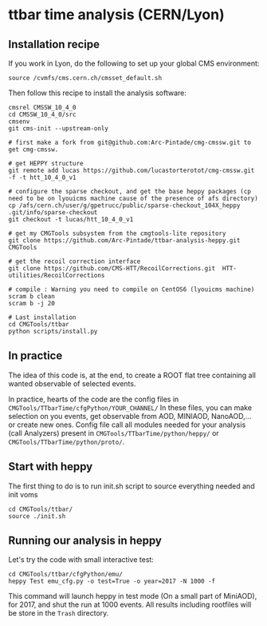 # ttbar time analysis  (CERN/Lyon)

## Installation recipe

If you work in Lyon, do the following to set up your global CMS environment:
```
source /cvmfs/cms.cern.ch/cmsset_default.sh
```

Then follow this recipe to install the analysis software: 

```
cmsrel CMSSW_10_4_0
cd CMSSW_10_4_0/src
cmsenv
git cms-init --upstream-only

# first make a fork from git@github.com:Arc-Pintade/cmg-cmssw.git to get cmg-cmssw.

# get HEPPY structure
git remote add lucas https://github.com/lucastorterotot/cmg-cmssw.git -f -t htt_10_4_0_v1

# configure the sparse checkout, and get the base heppy packages (cp need to be on lyouicms machine cause of the presence of afs directory)
cp /afs/cern.ch/user/g/gpetrucc/public/sparse-checkout_104X_heppy .git/info/sparse-checkout 
git checkout -t lucas/htt_10_4_0_v1

# get my CMGTools subsystem from the cmgtools-lite repository
git clone https://github.com/Arc-Pintade/ttbar-analysis-heppy.git CMGTools

# get the recoil correction interface
git clone https://github.com/CMS-HTT/RecoilCorrections.git  HTT-utilities/RecoilCorrections 

# compile : Warning you need to compile on CentOS6 (lyouicms machine)
scram b clean
scram b -j 20

# Last installation
cd CMGTools/ttbar
python scripts/install.py
```


## In practice

The idea of this code is, at the end, to create a ROOT flat tree containing all wanted observable of selected events.

In practice, hearts of the code are the config files in `CMGTools/TTbarTime/cfgPython/YOUR_CHANNEL/`
In these files, you can make selection on you events, get observable from AOD, MINIAOD, NanoAOD,... or create new ones.
Config file call all modules needed for your analysis (call Analyzers) present in `CMGTools/TTbarTime/python/heppy/` or `CMGTools/TTbarTime/python/proto/`.

## Start with heppy

The first thing to do is to run init.sh script to source everything needed and init voms

```
cd CMGTools/ttbar/
source ./init.sh 
```

## Running our analysis in heppy

Let's try the code with small interactive test: 

```
cd CMGTools/ttbar/cfgPython/emu/
heppy Test emu_cfg.py -o test=True -o year=2017 -N 1000 -f
```
This command will launch heppy in test mode (On a small part of MiniAOD), for 2017, and shut the run at 1000 events. 
All results including rootfiles will be store in the `Trash` directory.


